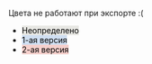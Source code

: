 Цвета не работают при экспорте :(
- <mark style="background: #e8e8e4;">Неопределено</mark>
- <mark style="background: #d0dff2;">1-ая версия</mark>
- <mark style="background: #f6d0cc;">2-ая версия</mark>
